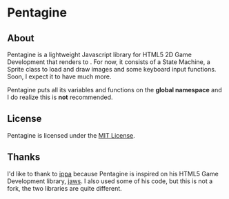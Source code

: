 Pentagine
=========

About
-----
Pentagine is a lightweight Javascript library for HTML5 2D Game Development that renders to <canvas>. For now, it consists of a State Machine, a Sprite class to load and draw images and some keyboard input functions. Soon, I expect it to have much more.

Pentagine puts all its variables and functions on the **global namespace** and I do realize this is **not** recommended.

License
-------
Pentagine is licensed under the [MIT License](https://github.com/davidgomes/pentagine/blob/master/LICENSE).

Thanks
------
I'd like to thank to [ippa](https://github.com/ippa/) because Pentagine is inspired on his HTML5 Game Development library, [jaws](https://github.com/ippa/). I also used some of his code, but this is not a fork, the two libraries are quite different.